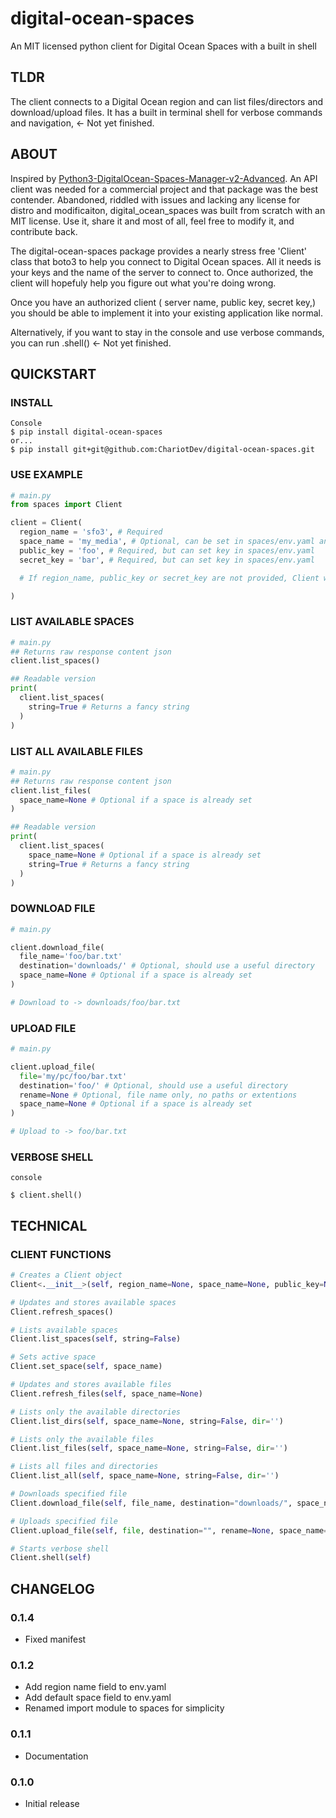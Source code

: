 # digital-ocean-spaces
An MIT licensed python client for Digital Ocean Spaces with a built in shell

## TLDR
The client connects to a Digital Ocean region and can list files/directors and download/upload files.
It has a built in terminal shell for verbose commands and navigation, <- Not yet finished.

## ABOUT
Inspired by [Python3-DigitalOcean-Spaces-Manager-v2-Advanced](https://github.com/Mashoud123/Python3-DigitalOcean-Spaces-Manager-v2-Advanced). An API client was needed for a commercial project and that package was the best contender. Abandoned, riddled with issues and lacking any license for distro and modificaiton, digital_ocean_spaces was built from scratch with an MIT license. Use it, share it and most of all, feel free to modify it, and contribute back.

The digital-ocean-spaces package provides a nearly stress free 'Client' class that boto3 to help you connect to Digital Ocean spaces. All it needs is your keys and the name of the server to connect to. Once authorized, the client will hopefuly help you figure out what you're doing wrong.

Once you have an authorized client ( server name, public key, secret key,) you should be able to implement it into your existing application like normal.

Alternatively, if you want to stay in the console and use verbose commands, you can run <Client>.shell() <- Not yet finished.
                                                                                                            
## QUICKSTART

### INSTALL
```console
Console
$ pip install digital-ocean-spaces
or...
$ pip install git+git@github.com:ChariotDev/digital-ocean-spaces.git
```

### USE EXAMPLE
```py
# main.py
from spaces import Client

client = Client(
  region_name = 'sfo3', # Required
  space_name = 'my_media', # Optional, can be set in spaces/env.yaml and/or be updated with <client>.set_space(space_name)
  public_key = 'foo', # Required, but can set key in spaces/env.yaml                                                                         
  secret_key = 'bar', # Required, but can set key in spaces/env.yaml

  # If region_name, public_key or secret_key are not provided, Client will override all values

)
```

### LIST AVAILABLE SPACES
```py
# main.py
## Returns raw response content json
client.list_spaces()

## Readable version
print(
  client.list_spaces(
    string=True # Returns a fancy string
  )
)
```

### LIST ALL AVAILABLE FILES
```py
# main.py
## Returns raw response content json
client.list_files(
  space_name=None # Optional if a space is already set
)

## Readable version
print(
  client.list_spaces(
    space_name=None # Optional if a space is already set
    string=True # Returns a fancy string
  )
)
```

### DOWNLOAD FILE
```py
# main.py

client.download_file(
  file_name='foo/bar.txt'
  destination='downloads/' # Optional, should use a useful directory
  space_name=None # Optional if a space is already set
)

# Download to -> downloads/foo/bar.txt

```

### UPLOAD FILE
```py
# main.py

client.upload_file(
  file='my/pc/foo/bar.txt'
  destination='foo/' # Optional, should use a useful directory
  rename=None # Optional, file name only, no paths or extentions
  space_name=None # Optional if a space is already set
)

# Upload to -> foo/bar.txt
```

### VERBOSE SHELL

```console
console

$ client.shell()
```

## TECHNICAL

### CLIENT FUNCTIONS

```py
# Creates a Client object
Client<.__init__>(self, region_name=None, space_name=None, public_key=None, secret_key=None)
```

```py
# Updates and stores available spaces
Client.refresh_spaces()
```
```py
# Lists available spaces
Client.list_spaces(self, string=False)
```
```py
# Sets active space
Client.set_space(self, space_name)
```
```py
# Updates and stores available files
Client.refresh_files(self, space_name=None)
```
```py
# Lists only the available directories
Client.list_dirs(self, space_name=None, string=False, dir='')
```
```py
# Lists only the available files
Client.list_files(self, space_name=None, string=False, dir='')
```
```py
# Lists all files and directories
Client.list_all(self, space_name=None, string=False, dir='')
```
```py
# Downloads specified file
Client.download_file(self, file_name, destination="downloads/", space_name=None)
```
```py
# Uploads specified file
Client.upload_file(self, file, destination="", rename=None, space_name=None )
```
```py
# Starts verbose shell
Client.shell(self)
```

## CHANGELOG

### 0.1.4
- Fixed manifest

### 0.1.2
- Add region name field to env.yaml
- Add default space field to env.yaml
- Renamed import module to spaces for simplicity

### 0.1.1
- Documentation

### 0.1.0
- Initial release

